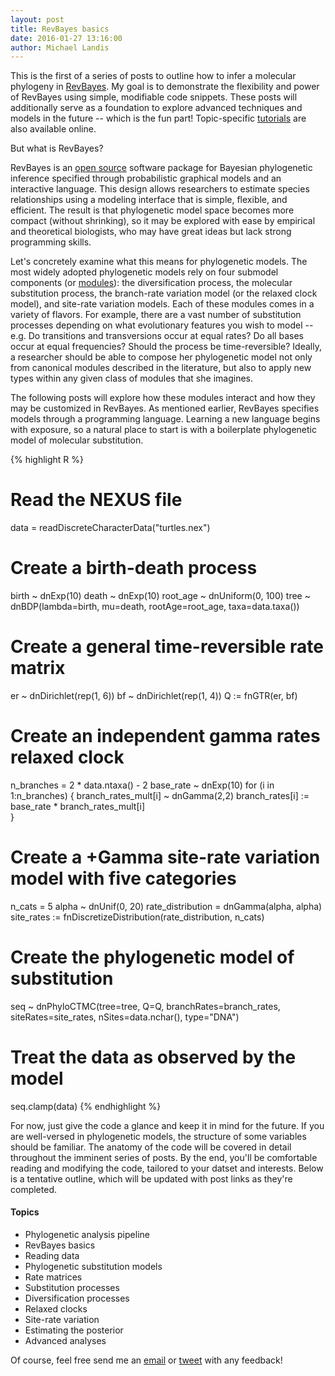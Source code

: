 ```yaml
---
layout: post
title: RevBayes basics
date: 2016-01-27 13:16:00
author: Michael Landis
---
```


This is the first of a series of posts to outline how to infer a molecular phylogeny in [RevBayes](http://revbayes.com).
My goal is to demonstrate the flexibility and power of RevBayes using simple, modifiable code snippets.
These posts will additionally serve as a foundation to explore advanced techniques and models in the future -- which is the fun part!
Topic-specific [tutorials](http://revbayes.com/tutorials) are also available online.

But what is RevBayes?
<!-- Exploring phylogenetic model space is currently method-limited, i.e. if a software developer has not implemented a particular model, it is not readily available for evaluation by the larger community. -->
RevBayes is an [open source](https://github.com/revbayes/revbayes) software package for Bayesian phylogenetic inference specified through probabilistic graphical models and an interactive language.
This design allows researchers to estimate species relationships using a modeling interface that is simple, flexible, and efficient.
The result is that phylogenetic model space becomes more compact (without shrinking), so it may be explored with ease by empirical and theoretical biologists, who may have great ideas but lack strong programming skills.

Let's concretely examine what this means for phylogenetic models.
The most widely adopted phylogenetic models rely on four submodel components (or [modules](http://sysbio.oxfordjournals.org/content/63/5/753.full)):
the diversification process, the molecular substitution process, the branch-rate variation model (or the relaxed clock model), and site-rate variation models.
Each of these modules comes in a variety of flavors.
For example, there are a vast number of substitution processes depending on what evolutionary features you wish to model -- e.g. Do transitions and transversions occur at equal rates? Do all bases occur at equal frequencies? Should the process be time-reversible?
Ideally, a researcher should be able to compose her phylogenetic model not only from canonical modules described in the literature, but also to apply new types within any given class of modules that she imagines.

The following posts will explore how these modules interact and how they may be customized in RevBayes.
As mentioned earlier, RevBayes specifies models through a programming language.
Learning a new language begins with exposure, so a natural place to start is with a boilerplate phylogenetic model of molecular substitution.

{% highlight R %}
# Read the NEXUS file
data = readDiscreteCharacterData("turtles.nex")

# Create a birth-death process
birth ~ dnExp(10)
death ~ dnExp(10)
root_age ~ dnUniform(0, 100)
tree ~ dnBDP(lambda=birth, 
             mu=death,
             rootAge=root_age,
             taxa=data.taxa())

# Create a general time-reversible rate matrix
er ~ dnDirichlet(rep(1, 6))
bf ~ dnDirichlet(rep(1, 4))
Q := fnGTR(er, bf)

# Create an independent gamma rates relaxed clock
n_branches = 2 * data.ntaxa() - 2
base_rate ~ dnExp(10)
for (i in 1:n_branches) {
    branch_rates_mult[i] ~ dnGamma(2,2)
    branch_rates[i] := base_rate * branch_rates_mult[i]  
}

# Create a +Gamma site-rate variation model with five categories
n_cats = 5
alpha ~ dnUnif(0, 20)
rate_distribution = dnGamma(alpha, alpha)
site_rates := fnDiscretizeDistribution(rate_distribution, n_cats)

# Create the phylogenetic model of substitution
seq ~ dnPhyloCTMC(tree=tree,
                  Q=Q,
                  branchRates=branch_rates,
                  siteRates=site_rates,
                  nSites=data.nchar(),
                  type="DNA")

# Treat the data as observed by the model
seq.clamp(data)
{% endhighlight %}

For now, just give the code a glance and keep it in mind for the future.
If you are well-versed in phylogenetic models, the structure of some variables should be familiar.
The anatomy of the code will be covered in detail throughout the imminent series of posts.
By the end, you'll be comfortable reading and modifying the code, tailored to your datset and interests.
Below is a tentative outline, which will be updated with post links as they're completed.

#### Topics
* Phylogenetic analysis pipeline
* RevBayes basics
* Reading data
* Phylogenetic substitution models
* Rate matrices
* Substitution processes
* Diversification processes
* Relaxed clocks
* Site-rate variation
* Estimating the posterior
* Advanced analyses

Of course, feel free send me an [email](mlandis@gmail.com) or [tweet](http://twitter.com/landismj) with any feedback!
